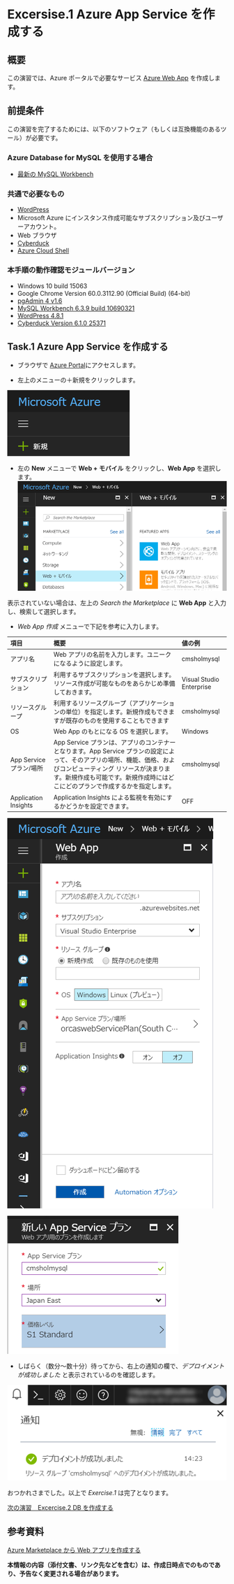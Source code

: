 # Excersise.1 Azure App Service を作成する

## 概要
この演習では、Azure ポータルで必要なサービス [Azure Web App](https://azure.microsoft.com/ja-jp/services/app-service/web/) を作成します。

## 前提条件
この演習を完了するためには、以下のソフトウェア（もしくは互換機能のあるツール）が必要です。

### Azure Database for MySQL を使用する場合
* [最新の MySQL Workbench](https://dev.mysql.com/downloads/workbench/)

### 共通で必要なもの
* [WordPress](https://wordpress.org/download/)
* Microsoft Azure にインスタンス作成可能なサブスクリプション及びユーザーアカウント。
* Web ブラウザ
* [Cyberduck](https://cyberduck.io/)
* [Azure Cloud Shell](https://docs.microsoft.com/ja-jp/azure/cloud-shell/overview)

### 本手順の動作確認モジュールバージョン
* Windows 10 build 15063
* Google Chrome Version 60.0.3112.90 (Official Build) (64-bit)
* [pgAdmin 4 v1.6](https://www.postgresql.org/ftp/pgadmin/pgadmin4/v1.6/windows/)
* [MySQL Workbench 6.3.9 build 10690321](https://dev.mysql.com/downloads/workbench/)
* [WordPress 4.8.1](https://wordpress.org/download/)
* [Cyberduck Version 6.1.0 25371](https://cyberduck.io/)


## Task.1 Azure App Service を作成する
- ブラウザで [Azure Portal](http://portal.azure.com/)にアクセスします。

- 左上のメニューの＋新規をクリックします。

![Ex1-1](./Picture/Ex1-1.png)

- 左の __New__ メニューで __Web + モバイル__ をクリックし、__Web App__ を選択します。
![Ex1-2](./Picture/Ex1-2.png)

表示されていない場合は、左上の _Search the Marketplace_ に __Web App__ と入力し、検索して選択します。

- _Web App 作成_ メニューで下記を参考に入力します。

| 項目 | 概要 | 値の例 |
|:---------------------|:------------|:-------------|
| アプリ名              | Web アプリの名前を入力します。ユニークになるように設定します。 | cmsholmysql |
| サブスクリプション     | 利用するサブスクリプションを選択します。リソース作成が可能なものをあらかじめ準備しておきます。                       | Visual Studio Enterprise       |
| リソースグループ       | 利用するリソースグループ（アプリケーションの単位）を指定します。新規作成もできますが既存のものを使用することもできます | cmsholmysql   |
| OS                   | Web App のもとになる OS を選択します。      | Windows       |
| App Service プラン/場所 | App Service プランは、アプリのコンテナーとなります。App Service プランの設定によって、そのアプリの場所、機能、価格、およびコンピューティング リソースが決まります。新規作成も可能です。新規作成時にはどこにどのプランで作成するかを指定します。      | cmsholmysql |
| Application Insights | Application Insights による監視を有効にするかどうかを設定できます。 | OFF |

![Ex1-3](./Picture/Ex1-3.png)

![Ex1-4](./Picture/Ex1-4.png)


- しばらく（数分～数十分）待ってから、右上の通知の欄で、_デプロイメントが成功しました_ と表示されているのを確認します。

![Ex1-5](./Picture/Ex1-5.png)

おつかれさまでした。以上で _Exercise.1_ は完了となります。

[次の演習　Excercise.2 DB を作成する](./Excercise2-CreateDB.md)

## 参考資料 
[Azure Marketplace から Web アプリを作成する](https://docs.microsoft.com/ja-jp/azure/app-service-web/app-service-web-create-web-app-from-marketplace)

__本情報の内容（添付文書、リンク先などを含む）は、作成日時点でのものであり、予告なく変更される場合があります。__
